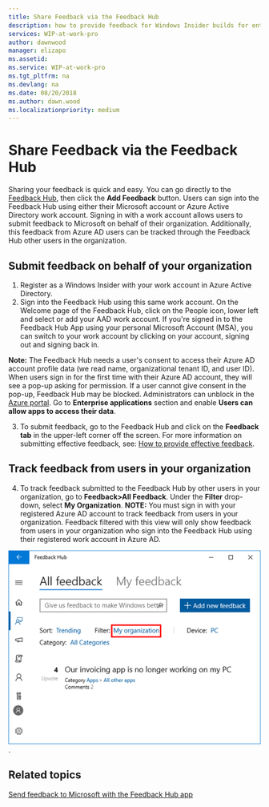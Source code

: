 ```yaml
---
title: Share Feedback via the Feedback Hub
description: how to provide feedback for Windows Insider builds for enterprise client devices.
services: WIP-at-work-pro
author: dawnwood
manager: elizapo
ms.assetid: 
ms.service: WIP-at-work-pro
ms.tgt_pltfrm: na
ms.devlang: na
ms.date: 08/20/2018
ms.author: dawn.wood
ms.localizationpriority: medium
---
```


# Share Feedback via the Feedback Hub

Sharing your feedback is quick and easy. You can go directly to the [Feedback Hub](feedback-hub:///), then click the __Add Feedback__ button. Users can sign into the Feedback Hub using either their Microsoft account or Azure Active Directory work account. Signing in with a work account allows users to submit feedback to Microsoft on behalf of their organization. Additionally, this feedback from Azure AD users can be tracked through the Feedback Hub other users in the organization. 

## Submit feedback on behalf of your organization
1. Register as a Windows Insider with your work account in Azure Active Directory.
2. Sign into the Feedback Hub using this same work account. On the Welcome page of the Feedback Hub, click on the People icon, lower left and select or add your AAD work account. If you're signed in to the Feedback Hub App using your personal Microsoft Account (MSA), you can switch to your work account by clicking on your account, signing out and signing back in.

__Note:__ The Feedback Hub needs a user's consent to access their Azure AD account profile data (we read name, organizational tenant ID, and user ID). When users sign in for the first time with their Azure AD account, they will see a pop-up asking for permission. If a user cannot give consent in the pop-up, Feedback Hub may be blocked. Administrators can unblock in the [Azure portal](https://portal.azure.com/). Go to __Enterprise applications__ section and enable __Users can allow apps to access their data__. 

3. To submit feedback, go to the Feedback Hub and click on the __Feedback tab__ in the upper-left corner off the screen. For more information on submitting effective feedback, see: [How to provide effective feedback](https://insider.windows.com/en-us/how-to-feedback/).  

## Track feedback from users in your organization
4. To track feedback submitted to the Feedback Hub by other users in your organization, go to __Feedback>All Feedback__. Under the __Filter__ drop-down, select __My Organization__. 
__NOTE:__ You must sign in with your registered Azure AD account to track feedback from users in your organization. Feedback filtered with this view will only show feedback from users in your organization who sign into the Feedback Hub using their registered work account in Azure AD. 

![organizational feedback](images/wip-4-biz-feedback.png "organizational feedback"). 

## Related topics
[Send feedback to Microsoft with the Feedback Hub app](https://support.microsoft.com/en-us/help/4021566/windows-10-send-feedback-to-microsoft-with-feedback-hub-app)

